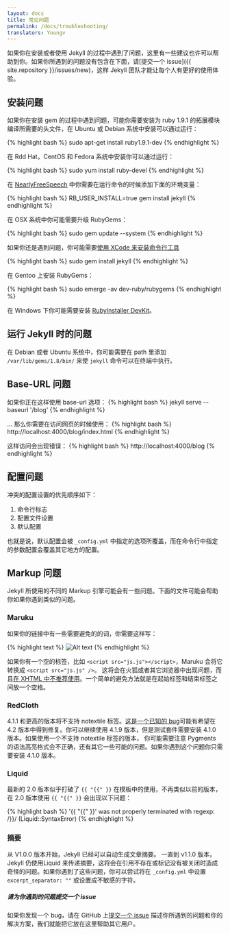 ```yaml
---
layout: docs
title: 常见问题
permalink: /docs/troubleshooting/
translators: Youngv
---
```


如果你在安装或者使用 Jekyll 的过程中遇到了问题，这里有一些建议也许可以帮助到你。如果你所遇到的问题没有包含在下面，请[提交一个 issue]({{ site.repository }}/issues/new)，这样 Jekyll 团队才能让每个人有更好的使用体验。

## 安装问题
如果你在安装 gem 的过程中遇到问题，可能你需要安装为 ruby 1.9.1 的拓展模块编译所需要的头文件，在 Ubuntu 或 Debian 系统中安装可以通过运行：

{% highlight bash %}
sudo apt-get install ruby1.9.1-dev
{% endhighlight %}

在 Rdd Hat，CentOS 和 Fedora 系统中安装你可以通过运行：

{% highlight bash %}
sudo yum install ruby-devel
{% endhighlight %}

在 [NearlyFreeSpeech](http://nearlyfreespeech.net/) 中你需要在运行命令的时候添加下面的环境变量：

{% highlight bash %}
RB_USER_INSTALL=true gem install jekyll
{% endhighlight %}

在 OSX 系统中你可能需要升级 RubyGems：

{% highlight bash %}
sudo gem update --system
{% endhighlight %}

如果你还是遇到问题，你可能需要[使用 XCode 来安装命令行工具](https://blog.zlu.me/ruby/os%20x/gem/mountain%20lion/2012/02/21/install-native-ruby-gem-in-mountain-lion-preview.html)

{% highlight bash %}
sudo gem install jekyll
{% endhighlight %}

在 Gentoo 上安装 RubyGems：

{% highlight bash %}
sudo emerge -av dev-ruby/rubygems
{% endhighlight %}

在 Windows 下你可能需要安装 [RubyInstaller
DevKit](http://wiki.github.com/oneclick/rubyinstaller/development-kit)。

## 运行 Jekyll 时的问题
在 Debian 或者 Ubuntu 系统中，你可能需要在 path 里添加 `/var/lib/gems/1.8/bin/` 来使
`jekyll` 命令可以在终端中执行。

## Base-URL 问题
如果你正在这样使用 base-url 选项：
{% highlight bash %}
jekyll serve --baseurl '/blog'
{% endhighlight %}

… 那么你需要在访问网页的时候使用：
{% highlight bash %}
http://localhost:4000/blog/index.html
{% endhighlight %}

这样访问会出现错误：
{% highlight bash %}
http://localhost:4000/blog
{% endhighlight %}

## 配置问题
冲突的配置设置的优先顺序如下：
1.  命令行标志
2.  配置文件设置
3.  默认配置

也就是说，默认配置会被 `_config.yml` 中指定的选项所覆盖，而在命令行中指定的参数配置会覆盖其它地方的配置。

## Markup 问题
Jekyll 所使用的不同的 Markup 引擎可能会有一些问题。下面的文件可能会帮助你如果你遇到类似的问题。

### Maruku

如果你的链接中有一些需要避免的的词，你需要这样写：

{% highlight text %}
![Alt text](http://yuml.me/diagram/class/[Project]->[Task])
{% endhighlight %}

如果你有一个空的标签，比如 `<script src="js.js"></script>`，Maruku 会将它转换成 `<script src="js.js" />`。 这将会在火狐或者其它浏览器中出现问题，而且[在 XHTML 中不推荐使用](http://www.w3.org/TR/xhtml1/#C_3)。一个简单的避免方法就是在起始标签和结束标签之间放一个空格。

### RedCloth

4.1.1 和更高的版本将不支持 notextile 标签。[这是一个已知的 bug](http://aaronqian.com/articles/2009/04/07/redcloth-ate-my-notextile.html)可能有希望在 4.2 版本中得到修复。你可以继续使用 4.1.9 版本，但是测试套件需要安装 4.1.0 版本。如果使用一个不支持 notextile 标签的版本， 你可能需要注意 Pygments 的语法高亮格式会不正确，还有其它一些可能的问题。如果你遇到这个问题你只需要安装 4.1.0 版本。

### Liquid

最新的 2.0 版本似乎打破了 `{{ "{{" }}` 在模板中的使用，不再类似以前的版本，在 2.0 版本使用 `{{ "{{" }}` 会出现以下问题：

{% highlight bash %}
'{{ "{{" }}' was not properly terminated with regexp: /\}\}/  (Liquid::SyntaxError)
{% endhighlight %}

### 摘要

从 V1.0.0 版本开始，Jekyll 已经可以自动生成文章摘要。 一直到 v1.1.0 版本，Jekyll 仍使用Liquid 来传递摘要，这将会在引用不存在或标记没有被关闭时造成奇怪的问题。如果你遇到了这些问题，你可以尝试将在 `_config.yml` 中设置 `excerpt_separator: ""` 或设置成不敏感的字符。

<div class="note">
  <h5>请为你遇到的问题提交一个 issue</h5>
  <p>如果你发现一个 bug，请在 GitHub 上<a href="{{ site.repository }}/issues/new">提交一个 issue</a> 描述你所遇到的问题和你的解决方案，我们就能把它放在这里帮助其它用户。</p>
</div>
